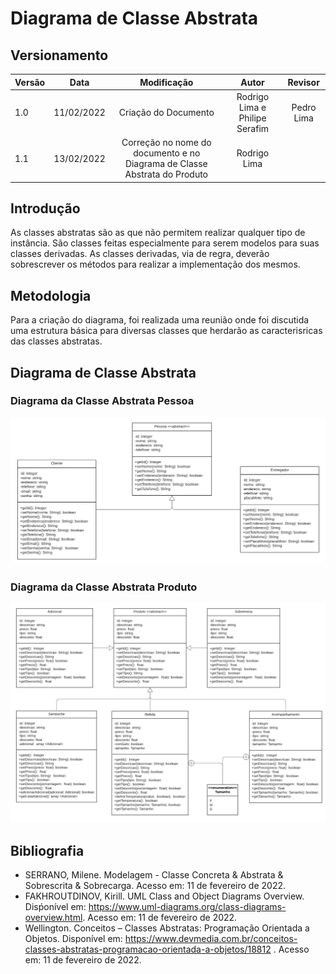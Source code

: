 # Diagrama de Classe Abstrata

## Versionamento

| Versão | Data       | Modificação          | Autor                        |Revisor|
| ------ | :--------: | :------------------: | :--------------------------: | :---: |
| 1.0    | 11/02/2022 | Criação do Documento | Rodrigo Lima e Philipe Serafim | Pedro Lima |
| 1.1    | 13/02/2022 | Correção no nome do documento e no Diagrama de Classe Abstrata do Produto | Rodrigo Lima |     |

<!-- NÃO ESQUECER DE ADICIONAR AO "/_sidebar.md" -->

## Introdução

As classes abstratas são as que não permitem realizar qualquer tipo de instância. São classes feitas especialmente para serem modelos para suas classes derivadas. As classes derivadas, via de regra, deverão sobrescrever os métodos para realizar a implementação dos mesmos.

## Metodologia
Para a criação do diagrama, foi realizada uma reunião onde foi discutida uma estrutura básica para diversas classes que herdarão as caracterisricas das classes abstratas.

## Diagrama de Classe Abstrata
### Diagrama da Classe Abstrata Pessoa
![Diagrama de Classe Abstrata - Pessoa](./../../assets/images/diagrama_de_classe_abstrata_pessoa.png)

### Diagrama da Classe Abstrata Produto
![Diagrama de Classe Abstrata - Produto](./../../assets/images/diagrama_de_classe_abstrata_produto.png)

## Bibliografia
* SERRANO, Milene. Modelagem - Classe Concreta & Abstrata & Sobrescrita & Sobrecarga. Acesso em: 11 de fevereiro de 2022.
* FAKHROUTDINOV, Kirill. UML Class and Object Diagrams Overview. Disṕonível em: https://www.uml-diagrams.org/class-diagrams-overview.html. Acesso em: 11 de fevereiro de 2022.
* Wellington. Conceitos – Classes Abstratas: Programação Orientada a Objetos. Disponível em: https://www.devmedia.com.br/conceitos-classes-abstratas-programacao-orientada-a-objetos/18812 . Acesso em: 11 de fevereiro de 2022.
